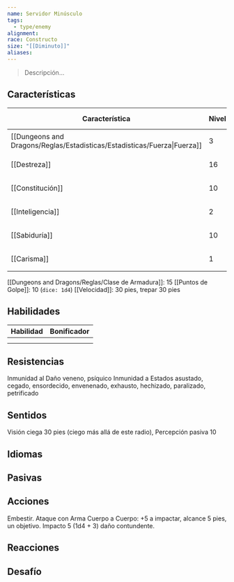 ```yaml
---
name: Servidor Minúsculo
tags:
  - type/enemy
alignment: 
race: Constructo
size: "[[Diminuto]]"
aliases:
---
```

> Descripción...
## Características
| Característica                                                           | Nivel | Bonificador | Lanzar dado      |
| ------------------------------------------------------------------------ | ----- | ----------- | ---------------- |
| [[Dungeons and Dragons/Reglas/Estadisticas/Estadisticas/Fuerza\|Fuerza]] | 3     | -3          | `dice: 1d20 + 0` |
| [[Destreza]]                                                             | 16    | +3          | `dice: 1d20 + 0` |
| [[Constitución]]                                                         | 10    | 0           | `dice: 1d20 + 0` |
| [[Inteligencia]]                                                         | 2     | -4          | `dice: 1d20 + 0` |
| [[Sabiduría]]                                                            | 10    | 0           | `dice: 1d20 + 0` |
| [[Carisma]]                                                              | 1     | -5          | `dice: 1d20 + 0` |

[[Dungeons and Dragons/Reglas/Clase de Armadura]]: 15
[[Puntos de Golpe]]: 10 (`dice: 1d4`)
[[Velocidad]]: 30 pies, trepar 30 pies
## Habilidades
| Habilidad | Bonificador |
| --------- | ----------- |
|           |             |
|           |             |
## Resistencias

Inmunidad al Daño veneno, psíquico
Inmunidad a Estados asustado, cegado, ensordecido, envenenado, exhausto, hechizado, paralizado, petrificado
## Sentidos

Visión ciega 30 pies (ciego más allá de este radio), Percepción pasiva 10
## Idiomas

## Pasivas

## Acciones

Embestir. Ataque con Arma Cuerpo a Cuerpo: +5 a impactar, alcance 5 pies, un objetivo.
Impacto 5 (1d4 + 3) daño contundente.
## Reacciones

## Desafío
